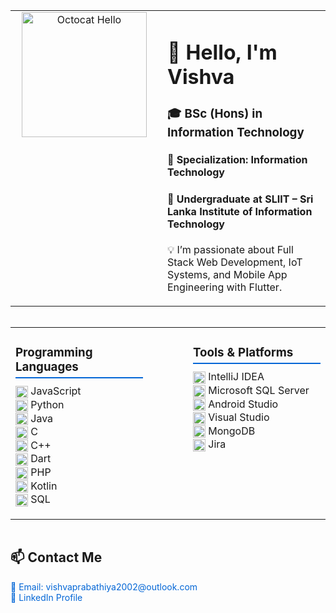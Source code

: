 <table>
  <tr>
    <td width="220" valign="top" align="center">
      <img src="https://octodex.github.com/images/daftpunktocat-thomas.gif" width="200" alt="Octocat Hello" />
    </td>
    <td valign="top" style="padding-left: 15px;">
      <h1>👋 Hello, I'm <strong>Vishva</strong></h1>
      <h3>🎓 BSc (Hons) in Information Technology</h3>
      <h4>🔧 Specialization: Information Technology</h4>
      <h4>🏫 Undergraduate at <strong>SLIIT – Sri Lanka Institute of Information Technology</strong></h4>
      <p>💡 I’m passionate about Full Stack Web Development, IoT Systems, and Mobile App Engineering with Flutter.</p>
    </td>
  </tr>
</table>

<br />

<table width="100%" style="table-layout: fixed; border-collapse: collapse; border: none; margin: 0; padding: 0;">
  <tr>
    <td valign="top" style="width: 50%; padding-right: 40px; border: none;">
      <h3 style="border-bottom: 2px solid #0366d6; padding-bottom: 5px; margin-bottom: 10px;">Programming Languages</h3>
      <ul style="list-style: none; padding-left: 0; margin-top: 0;">
        <li>
          <img src="https://cdn.jsdelivr.net/gh/devicons/devicon/icons/javascript/javascript-original.svg" alt="JavaScript" width="20" style="vertical-align: middle" /> JavaScript
        </li>
        <li>
          <img src="https://cdn.jsdelivr.net/gh/devicons/devicon/icons/python/python-original.svg" alt="Python" width="20" style="vertical-align: middle" /> Python
        </li>
        <li>
          <img src="https://cdn.jsdelivr.net/gh/devicons/devicon/icons/java/java-original.svg" alt="Java" width="20" style="vertical-align: middle" /> Java
        </li>
        <li>
          <img src="https://cdn.jsdelivr.net/gh/devicons/devicon/icons/c/c-original.svg" alt="C" width="20" style="vertical-align: middle" /> C
        </li>
        <li>
          <img src="https://cdn.jsdelivr.net/gh/devicons/devicon/icons/cplusplus/cplusplus-original.svg" alt="C++" width="20" style="vertical-align: middle" /> C++
        </li>
        <li>
          <img src="https://cdn.jsdelivr.net/gh/devicons/devicon/icons/dart/dart-original.svg" alt="Dart" width="20" style="vertical-align: middle" /> Dart
        </li>
        <li>
          <img src="https://cdn.jsdelivr.net/gh/devicons/devicon/icons/php/php-original.svg" alt="PHP" width="20" style="vertical-align: middle" /> PHP
        </li>
        <li>
          <img src="https://cdn.jsdelivr.net/gh/devicons/devicon/icons/kotlin/kotlin-original.svg" alt="Kotlin" width="20" style="vertical-align: middle" /> Kotlin
        </li>
        <li>
          <img src="https://cdn.jsdelivr.net/gh/devicons/devicon/icons/mysql/mysql-original.svg" alt="SQL" width="20" style="vertical-align: middle" /> SQL
        </li>
      </ul>
    </td>

  <td valign="top" style="width: 50%; padding-left: 40px; border: none;">
      <h3 style="border-bottom: 2px solid #0366d6; padding-bottom: 5px; margin-bottom: 10px;">Tools & Platforms</h3>
      <ul style="list-style: none; padding-left: 0; margin-top: 0;">
        <li>
          <img src="https://cdn.jsdelivr.net/gh/devicons/devicon/icons/intellij/intellij-original.svg" alt="IntelliJ IDEA" width="20" style="vertical-align: middle" /> IntelliJ IDEA
        </li>
        <li>
          <img src="https://cdn.jsdelivr.net/gh/devicons/devicon/icons/microsoftsqlserver/microsoftsqlserver-plain.svg" alt="MS SQL Server" width="20" style="vertical-align: middle" /> Microsoft SQL Server
        </li>
        <li>
          <img src="https://cdn.jsdelivr.net/gh/devicons/devicon/icons/androidstudio/androidstudio-original.svg" alt="Android Studio" width="20" style="vertical-align: middle" /> Android Studio
        </li>
        <li>
          <img src="https://cdn.jsdelivr.net/gh/devicons/devicon/icons/visualstudio/visualstudio-plain.svg" alt="Visual Studio" width="20" style="vertical-align: middle" /> Visual Studio
        </li>
        <li>
          <img src="https://cdn.jsdelivr.net/gh/devicons/devicon/icons/mongodb/mongodb-original.svg" alt="MongoDB" width="20" style="vertical-align: middle" /> MongoDB
        </li>
        <li>
          <img src="https://cdn.jsdelivr.net/gh/devicons/devicon/icons/jira/jira-original.svg" alt="Jira" width="20" style="vertical-align: middle" /> Jira
        </li>
      </ul>
    </td>
  </tr>
</table>

<br />

<h2>📫 Contact Me</h2>
<p>
  <a href="mailto:vishvaprabathiya2002@outlook.com" style="text-decoration: none; color: #0366d6;">
    📧 Email: vishvaprabathiya2002@outlook.com
  </a><br />
  <a href="https://www.linkedin.com/in/vishvapathirage2" target="_blank" rel="noopener noreferrer" style="text-decoration: none; color: #0366d6;">
    🔗 LinkedIn Profile
  </a>
</p>
